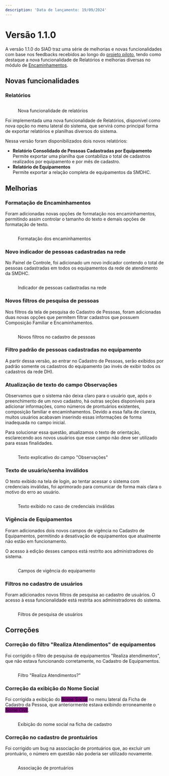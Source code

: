```yaml
---
description: 'Data de lançamento: 19/09/2024'
---
```


# Versão 1.1.0

A versão 1.1.0 do SIAD traz uma série de melhorias e novas funcionalidades com base nos feedbacks recebidos ao longo do [projeto piloto](../../introducao/projeto-piloto.md), tendo como destaque a nova funcionalidade de Relatórios e melhorias diversas no módulo de [Encaminhamentos](../../pessoas/encaminhamentos.md).

## Novas funcionalidades

### Relatórios

<figure><img src="../../.gitbook/assets/image (11) (1) (1).png" alt=""><figcaption><p>Nova funcionalidade de relatórios</p></figcaption></figure>

Foi implementada uma nova funcionalidade de Relatórios, disponível como nova opção no menu lateral do sistema, que servirá como principal forma de exportar relatórios e planilhas diversos do sistema.

Nessa versão foram disponibilizados dois novos relatórios:

* **Relatório Consolidado de Pessoas Cadastradas por Equipamento**\
  Permite exportar uma planilha que contabiliza o total de cadastros realizados por equipamento e por mês de cadastro.
* **Relatório de Equipamentos**\
  Permite exportar a relação completa de equipamentos da SMDHC.

## Melhorias

### Formatação de Encaminhamentos

Foram adicionadas novas opções de formatação nos encaminhamentos, permitindo assim controlar o tamanho do texto e demais opções de formatação de texto.

<figure><img src="../../.gitbook/assets/image (2) (1) (1) (1) (1) (1) (1) (1) (1) (1).png" alt=""><figcaption><p>Formatação dos encaminhamentos</p></figcaption></figure>

### Novo indicador de pessoas cadastradas na rede

No Painel de Controle, foi adicionado um novo indicador contendo o total de pessoas cadastradas em todos os equipamentos da rede de atendimento da SMDHC.

<figure><img src="../../.gitbook/assets/image (3) (1) (1) (1) (1) (1) (1) (1).png" alt=""><figcaption><p>Indicador de pessoas cadastradas na rede</p></figcaption></figure>

### Novos filtros de pesquisa de pessoas

Nos filtros da tela de pesquisa do Cadastro de Pessoas, foram adicionadas duas novas opções que permitem filtrar cadastros que possuem Composição Familiar e Encaminhamentos.

<figure><img src="../../.gitbook/assets/image (4) (1) (1) (1) (1) (1) (1).png" alt=""><figcaption><p>Novos filtros no cadastro de pessoas</p></figcaption></figure>

### Filtro padrão de pessoas cadastradas no equipamento

A partir dessa versão, ao entrar no Cadastro de Pessoas, serão exibidos por padrão somente os cadastros do equipamento (ao invés de exibir todos os cadastros da rede DH).

### Atualização de texto do campo Observações

Observamos que o sistema não deixa claro para o usuário que, após o preenchimento de um novo cadastro, há outras seções disponíveis para adicionar informações, como números de prontuários existentes, composição familiar e encaminhamentos. Devido a essa falta de clareza, muitos usuários acabavam inserindo essas informações de forma inadequada no campo inicial.

Para solucionar essa questão, atualizamos o texto de orientação, esclarecendo aos novos usuários que esse campo não deve ser utilizado para essas finalidades.

<figure><img src="../../.gitbook/assets/image (5) (1) (1) (1) (1) (1).png" alt=""><figcaption><p>Texto explicativo do campo "Observações"</p></figcaption></figure>

### Texto de usuário/senha inválidos

O texto exibido na tela de login, ao tentar acessar o sistema com credenciais inválidas, foi aprimorado para comunicar de forma mais clara o motivo do erro ao usuário.

<figure><img src="../../.gitbook/assets/image (7) (1) (1) (1).png" alt=""><figcaption><p>Texto exibido no caso de credenciais inválidas</p></figcaption></figure>

### Vigência de Equipamentos

Foram adicionados dois novos campos de vigência no Cadastro de Equipamentos, permitindo a desativação de equipamentos que atualmente não estão em funcionamento.

O acesso à edição desses campos está restrito aos administradores do sistema.

<figure><img src="../../.gitbook/assets/image (9) (1) (1) (1) (1).png" alt=""><figcaption><p>Campos de vigência do equipamento</p></figcaption></figure>

### Filtros no cadastro de usuários

Foram adicionados novos filtros de pesquisa ao cadastro de usuários. O acesso à essa funcionalidade está restrita aos administradores do sistema.

<figure><img src="../../.gitbook/assets/image (10) (1) (1) (1).png" alt=""><figcaption><p>Filtros de pesquisa de usuários</p></figcaption></figure>

## Correções

### Correção do filtro "Realiza Atendimentos" de equipamentos

Foi corrigido o filtro de pesquisa de equipamentos "Realiza atendimentos", que não estava funcionando corretamente, no Cadastro de Equipamentos.

<figure><img src="../../.gitbook/assets/image (11) (1) (1) (1).png" alt=""><figcaption><p>Filtro "Realiza Atendimentos?"</p></figcaption></figure>

### Correção da exibição do Nome Social

Foi corrigida a exibição do <mark style="background-color:purple;">Nome Social</mark> no menu lateral da Ficha de Cadastro da Pessoa, que anteriormente estava exibindo erroneamente o <mark style="background-color:purple;">Nome Civil</mark>.

<figure><img src="../../.gitbook/assets/image (12) (1) (1).png" alt=""><figcaption><p>Exibição do nome social na ficha de cadastro</p></figcaption></figure>

### Correção no cadastro de prontuários

Foi corrigido um bug na associação de prontuários que, ao excluir um prontuário, o número em questão não poderia ser utilizado novamente.

<figure><img src="../../.gitbook/assets/image (13) (1) (1).png" alt=""><figcaption><p>Associação de prontuários</p></figcaption></figure>
